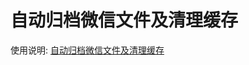 # 自动归档微信文件及清理缓存

使用说明: [自动归档微信文件及清理缓存](https://www.notion.so/quicy/bbcb0d46553d490c8673d21711a144ca)